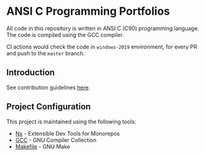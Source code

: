 # ANSI C Programming Portfolios

All code in this repository is written in ANSI C (C90) programming language. The code is compiled using the GCC compiler.

CI actions would check the code in `windows-2019` environment, for every PR and push to the `master` branch.

<!-- ## Description

This repository contains the following projects:

-   [Hello World](./hello-world) - A simple program that prints "Hello, World!" to the console. -->

## Introduction

See contribution guidelines [here](CONTRIBUTING.md).

## Project Configuration

This project is maintained using the following tools:

-   [Nx](https://nx.dev) - Extensible Dev Tools for Monorepos
-   [GCC](https://gcc.gnu.org) - GNU Compiler Collection
-   [Makefile](https://www.gnu.org/software/make) - GNU Make
